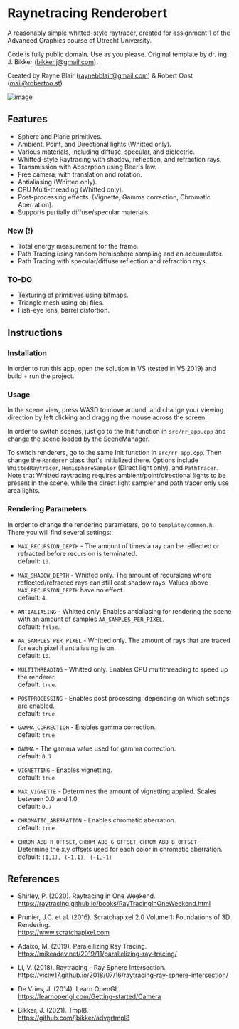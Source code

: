 # Raynetracing Renderobert

A reasonably simple whitted-style raytracer, created for assignment 1 of the Advanced Graphics course of Utrecht University.

Code is fully public domain. Use as you please.
Original template by dr. ing. J. Bikker (bikker.j@gmail.com).

Created by Rayne Blair (raynebblair@gmail.com) & Robert Oost (mail@robertoo.st)

![image](https://user-images.githubusercontent.com/33265853/146192846-d1962713-a60e-4188-bb84-c537b9403910.png)

## Features

- Sphere and Plane primitives.
- Ambient, Point, and Directional lights (Whitted only).
- Various materials, including diffuse, specular, and dielectric.
- Whitted-style Raytracing with shadow, reflection, and refraction rays.
- Transmission with Absorption using Beer's law.
- Free camera, with translation and rotation.
- Antialiasing (Whitted only).
- CPU Multi-threading (Whitted only).
- Post-processing effects. (Vignette, Gamma correction, Chromatic Aberration).
- Supports partially diffuse/specular materials.

### New (!)

- Total energy measurement for the frame.
- Path Tracing using random hemisphere sampling and an accumulator.
- Path Tracing with specular/diffuse reflection and refraction rays.

### TO-DO

- Texturing of primitives using bitmaps.
- Triangle mesh using obj files.
- Fish-eye lens, barrel distortion.

## Instructions

### Installation

In order to run this app, open the solution in VS (tested in VS 2019) and build + run the project.

### Usage

In the scene view, press WASD to move around, and change your viewing direction by left clicking and dragging the mouse across the screen.

In order to switch scenes, just go to the Init function in `src/rr_app.cpp` and change the scene loaded by the SceneManager.

To switch renderers, go to the same Init function in `src/rr_app.cpp`. Then change the `Renderer` class that's initialized there. Options include `WhittedRaytracer`, `HemisphereSampler` (Direct light only), and `PathTracer`. Note that Whitted raytracing requires ambient/point/directional lights to be present in the scene, while the direct light sampler and path tracer only use area lights.

### Rendering Parameters

In order to change the rendering parameters, go to `template/common.h`. There you will find several settings:

- `MAX_RECURSION_DEPTH` - The amount of times a ray can be reflected or refracted before recursion is terminated.\
    default: `10`.

- `MAX_SHADOW_DEPTH` - Whitted only. The amount of recursions where reflected/refracted rays can still cast shadow rays. Values above `MAX_RECURSION_DEPTH` have no effect.\
    default: `4`.

- `ANTIALIASING` - Whitted only. Enables antialiasing for rendering the scene with an amount of samples `AA_SAMPLES_PER_PIXEL`.\
    default: `false`.

- `AA_SAMPLES_PER_PIXEL` - Whitted only. The amount of rays that are traced for each pixel if antialiasing is on.\
    default: `10`.
  
- `MULTITHREADING` - Whitted only. Enables CPU multithreading to speed up the renderer.\
    default: `true`.

- `POSTPROCESSING` - Enables post processing, depending on which settings are enabled.\
    default: `true`

- `GAMMA_CORRECTION` - Enables gamma correction.\
    default: `true`

- `GAMMA` - The gamma value used for gamma correction.\
    default: `0.7`

- `VIGNETTING` - Enables vignetting.\
    default: `true`

- `MAX_VIGNETTE` - Determines the amount of vignetting applied. Scales between 0.0 and 1.0\
    default: `0.7`

- `CHROMATIC_ABERRATION` - Enables chromatic aberration.\
    default: `true`

- `CHROM_ABB_R_OFFSET`, `CHROM_ABB_G_OFFSET`, `CHROM_ABB_B_OFFSET` - Determine the x,y offsets used for each color in chromatic aberration.\
    default: `(1,1), (-1,1), (-1,-1)`

## References

- Shirley, P. (2020). Raytracing in One Weekend.\
https://raytracing.github.io/books/RayTracingInOneWeekend.html

- Prunier, J.C. et al. (2016). Scratchapixel 2.0 Volume 1: Foundations of 3D Rendering.\
https://www.scratchapixel.com

- Adaixo, M. (2019). Paralellizing Ray Tracing.\
https://mikeadev.net/2019/11/parallelizing-ray-tracing/

- Li, V. (2018). Raytracing - Ray Sphere Intersection.\
https://viclw17.github.io/2018/07/16/raytracing-ray-sphere-intersection/

- De Vries, J. (2014). Learn OpenGL.\
  https://learnopengl.com/Getting-started/Camera

- Bikker, J. (2021). Tmpl8.\
https://github.com/jbikker/advgrtmpl8
